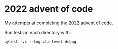 # 2022 advent of code

My attempts at completing the [2022 advent of code](https://adventofcode.com/2022).

Run tests in each directory with:

```
pytest -vs --log-cli-level debug
```
